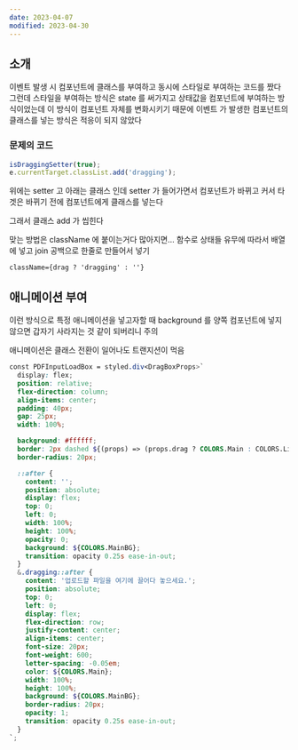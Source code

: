 ```yaml
---
date: 2023-04-07
modified: 2023-04-30
---
```


## 소개

이벤트 발생 시 컴포넌트에 클래스를 부여하고 동시에 스타일로 부여하는 코드를 짰다
그런데 스타일을 부여하는 방식은 state 를 써가지고 상태값을 컴포넌트에 부여하는 방식이었는데
이 방식이 컴포넌트 자체를 변화시키기 때문에 이벤트 가 발생한 컴포넌트의 클래스를 넣는 방식은 적응이 되지 않았다

### 문제의 코드

```js
isDraggingSetter(true);
e.currentTarget.classList.add('dragging');
```

위에는 setter 고 아래는 클래스 인데 setter 가 들어가면서 컴포넌트가 바뀌고
커서 타겟은 바뀌기 전에 컴포넌트에게 클래스를 넣는다

그래서 클래스 add 가 씹힌다

맞는 방법은 className 에 붙이는거다
많아지면...
함수로 상태들 유무에 따라서 배열에 넣고 join 공백으로 한줄로 만들어서 넣기

```
className={drag ? 'dragging' : ''}
```

## 애니메이션 부여

이런 방식으로 특정 애니메이션을 넣고자할 때
background 를 양쪽 컴포넌트에 넣지 않으면 갑자기 사라지는 것 같이 되버리니 주의

애니메이션은 클래스 전환이 일어나도 트랜지션이 먹음

```scss
const PDFInputLoadBox = styled.div<DragBoxProps>`
  display: flex;
  position: relative;
  flex-direction: column;
  align-items: center;
  padding: 40px;
  gap: 25px;
  width: 100%;

  background: #ffffff;
  border: 2px dashed ${(props) => (props.drag ? COLORS.Main : COLORS.Line_200)};
  border-radius: 20px;

  ::after {
    content: '';
    position: absolute;
    display: flex;
    top: 0;
    left: 0;
    width: 100%;
    height: 100%;
    opacity: 0;
    background: ${COLORS.MainBG};
    transition: opacity 0.25s ease-in-out;
  }
  &.dragging::after {
    content: '업로드할 파일을 여기에 끌어다 놓으세요.';
    position: absolute;
    top: 0;
    left: 0;
    display: flex;
    flex-direction: row;
    justify-content: center;
    align-items: center;
    font-size: 20px;
    font-weight: 600;
    letter-spacing: -0.05em;
    color: ${COLORS.Main};
    width: 100%;
    height: 100%;
    background: ${COLORS.MainBG};
    border-radius: 20px;
    opacity: 1;
    transition: opacity 0.25s ease-in-out;
  }
`;
```
